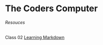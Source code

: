 # The Coders Computer #

###### Resouces

Class 02 [Learning Markdown](https://danielquilo.github.io/readings-notes-v1/code-102/102class-01)